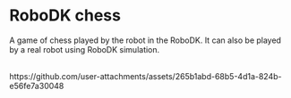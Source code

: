 # RoboDK chess
A game of chess played by the robot in the RoboDK. It can also be played by a real robot using RoboDK simulation.

<br/>
https://github.com/user-attachments/assets/265b1abd-68b5-4d1a-824b-e56fe7a30048
<br/>
